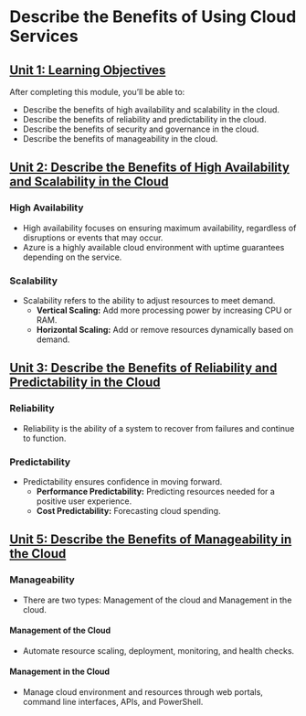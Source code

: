 # Describe the Benefits of Using Cloud Services

## [Unit 1: Learning Objectives](https://learn.microsoft.com/en-us/training/modules/describe-benefits-use-cloud-services/1-introduction)
After completing this module, you’ll be able to:
- Describe the benefits of high availability and scalability in the cloud.
- Describe the benefits of reliability and predictability in the cloud.
- Describe the benefits of security and governance in the cloud.
- Describe the benefits of manageability in the cloud.

## [Unit 2: Describe the Benefits of High Availability and Scalability in the Cloud](https://learn.microsoft.com/en-us/training/modules/describe-benefits-use-cloud-services/2-high-availability-scalability-cloud)
### High Availability
- High availability focuses on ensuring maximum availability, regardless of disruptions or events that may occur.
- Azure is a highly available cloud environment with uptime guarantees depending on the service.

### Scalability
- Scalability refers to the ability to adjust resources to meet demand.
  - **Vertical Scaling:** Add more processing power by increasing CPU or RAM.
  - **Horizontal Scaling:** Add or remove resources dynamically based on demand.

## [Unit 3: Describe the Benefits of Reliability and Predictability in the Cloud](https://learn.microsoft.com/en-us/training/modules/describe-benefits-use-cloud-services/3-reliability-predictability-cloud)
### Reliability
- Reliability is the ability of a system to recover from failures and continue to function.

### Predictability
- Predictability ensures confidence in moving forward.
  - **Performance Predictability:** Predicting resources needed for a positive user experience.
  - **Cost Predictability:** Forecasting cloud spending.

## [Unit 5: Describe the Benefits of Manageability in the Cloud](https://learn.microsoft.com/en-us/training/modules/describe-benefits-use-cloud-services/5-manageability-cloud)
### Manageability
- There are two types: Management of the cloud and Management in the cloud.
#### Management of the Cloud
- Automate resource scaling, deployment, monitoring, and health checks.
#### Management in the Cloud
- Manage cloud environment and resources through web portals, command line interfaces, APIs, and PowerShell.
